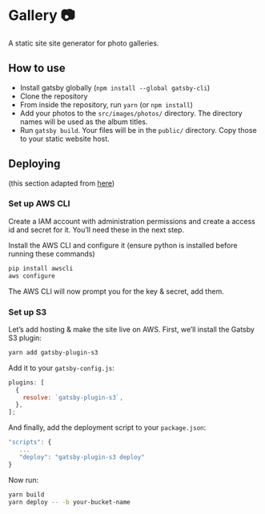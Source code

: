 # Gallery 📷

A static site site generator for photo galleries.

## How to use

- Install gatsby globally (`npm install --global gatsby-cli`)
- Clone the repository
- From inside the repository, run `yarn` (or `npm install`)
- Add your photos to the `src/images/photos/` directory. The directory names
  will be used as the album titles.
- Run `gatsby build`. Your files will be in the `public/` directory. Copy those
  to your static website host.

## Deploying

(this section adapted from [here](https://www.gatsbyjs.org/docs/deploying-to-s3-cloudfront/))

### Set up AWS CLI

Create a IAM account with administration permissions and create a access id and
secret for it. You’ll need these in the next step.

Install the AWS CLI and configure it (ensure python is installed before running these commands)

```bash
pip install awscli
aws configure
```

The AWS CLI will now prompt you for the key & secret, add them.

### Set up S3

Let’s add hosting & make the site live on AWS. First, we’ll install the Gatsby
S3 plugin:

```bash
yarn add gatsby-plugin-s3
```

Add it to your `gatsby-config.js`:

```js
plugins: [
  {
    resolve: `gatsby-plugin-s3`,
  },
];
```

And finally, add the deployment script to your `package.json`:

```js
"scripts": {
   ...
   "deploy": "gatsby-plugin-s3 deploy"
}
```

Now run:

```bash
yarn build
yarn deploy -- -b your-bucket-name
```
